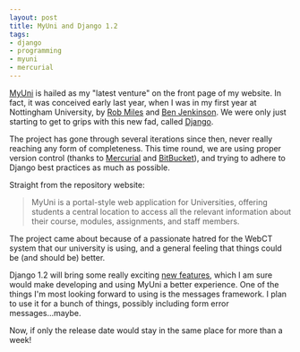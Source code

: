 ```yaml
--- 
layout: post
title: MyUni and Django 1.2
tags: 
- django
- programming
- myuni
- mercurial
---
```


[MyUni](http://bitbucket.org/robgolding63/myuni/wiki "MyUni") is hailed as my
"latest venture" on the front page of my website. In fact, it was conceived
early last year, when I was in my first year at Nottingham University, by [Rob
Miles](http://robertskmiles.com "Robert S. K. Miles") and [Ben
Jenkinson](http://benjenkinson.com "Ben Jenkinson"). We were only just starting
to get to grips with this new fad, called [Django](http://djangoproject.com
"Django Project").<!--more-->

The project has gone through several iterations since then, never really
reaching any form of completeness. This time round, we are using proper version
control (thanks to [Mercurial](http://selenic.com/mercurial "Mercurial SCM") and
[BitBucket](http://bitbucket.org "BitBucket")), and trying to adhere to Django
best practices as much as possible.

Straight from the repository website:
<blockquote>MyUni is a portal-style web application for Universities, offering
students a central location to access all the relevant information about their
course, modules, assignments, and staff members.</blockquote>
The project came about because of a passionate hatred for the WebCT system that
our university is using, and a general feeling that things could be (and should
be) better.

Django 1.2 will bring some really exciting [new
features](http://docs.djangoproject.com/en/dev/releases/1.2/ "Django 1.2 Release
Notes"), which I am sure would make developing and using MyUni a better
experience. One of the things I'm most looking forward to using is the messages
framework. I plan to use it for a bunch of things, possibly including form error
messages...maybe.

Now, if only the release date would stay in the same place for more than a week!
